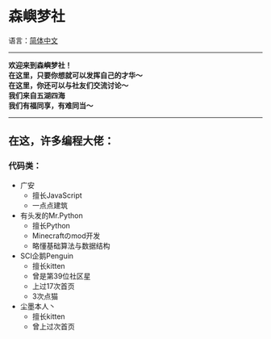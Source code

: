 # 森嶼梦社
语言：[简体中文](https://github.com/Senyudream-Team/.github/blob/main/README.md)  
***
**欢迎来到森嶼梦社！**  
**在这里，只要你想就可以发挥自己的才华～**  
**在这里，你还可以与社友们交流讨论～**  
**我们来自五湖四海**  
**我们有福同享，有难同当～**

***  
## 在这，许多编程大佬：  

### 代码类：
- 广安
  - 擅长JavaScript
  - 一点点建筑
- 有头发的Mr.Python
  - 擅长Python
  - Minecraftのmod开发
  - 略懂基础算法与数据结构
- SCI企鹅Penguin
  - 擅长kitten
  - 曾是第39位社区星
  - 上过17次首页
  - 3次点猫
- 尘墨本人丶
  - 擅长kitten
  - 曾上过次首页
